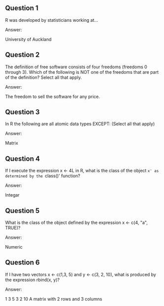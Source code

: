 Question 1
----------
R was developed by statisticians working at...

Answer:

University of Auckland

Question 2
----------
The definition of free software consists of four freedoms (freedoms 0 through 3). Which of the following is NOT one of the freedoms that are part of the definition? Select all that apply.

Answer:

The freedom to sell the software for any price.

Question 3
-----------------
In R the following are all atomic data types EXCEPT: (Select all that apply)

Answer:

Matrix

Question 4
---------------
If I execute the expression x <- 4L in R, what is the class of the object `x' as determined by the `class()' function?

Answer:

Integar

Question 5
-------------
What is the class of the object defined by the expression x <- c(4, "a", TRUE)?

Answer:

Numeric

Question 6
------------------
If I have two vectors x <- c(1,3, 5) and y <- c(3, 2, 10), what is produced by the expression rbind(x, y)?

Answer:

1 3 5
3 2 10
A matrix with 2 rows and 3 columns
